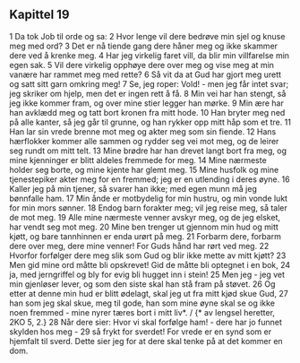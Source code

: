 ## Kapittel 19

1 Da tok Job til orde og sa:
2 Hvor lenge vil dere bedrøve min sjel og knuse meg med ord?
3 Det er nå tiende gang dere håner meg og ikke skammer dere ved å krenke meg.
4 Har jeg virkelig faret vill, da blir min villfarelse min egen sak.
5 Vil dere virkelig opphøye dere over meg og vise meg at min vanære har rammet meg med rette?
6 Så vit da at Gud har gjort meg urett og satt sitt garn omkring meg!
7 Se, jeg roper: Vold! - men jeg får intet svar; jeg skriker om hjelp, men det er ingen rett å få.
8 Min vei har han stengt, så jeg ikke kommer fram, og over mine stier legger han mørke.
9 Min ære har han avklædd meg og tatt bort kronen fra mitt hode.
10 Han bryter meg ned på alle kanter, så jeg går til grunne, og han rykker opp mitt håp som et tre.
11 Han lar sin vrede brenne mot meg og akter meg som sin fiende.
12 Hans hærflokker kommer alle sammen og rydder seg vei mot meg, og de leirer seg rundt om mitt telt.
13 Mine brødre har han drevet langt bort fra meg, og mine kjenninger er blitt aldeles fremmede for meg.
14 Mine nærmeste holder seg borte, og mine kjente har glemt meg.
15 Mine husfolk og mine tjenestepiker akter meg for en fremmed; jeg er en utlending i deres øyne.
16 Kaller jeg på min tjener, så svarer han ikke; med egen munn må jeg bønnfalle ham.
17 Min ånde er motbydelig for min hustru, og min vonde lukt for min mors sønner.
18 Endog barn forakter meg; vil jeg reise meg, så taler de mot meg.
19 Alle mine nærmeste venner avskyr meg, og de jeg elsket, har vendt seg mot meg.
20 Mine ben trenger ut gjennom min hud og mitt kjøtt, og bare tannhinnen er enda urørt på meg.
21 Forbarm dere, forbarm dere over meg, dere mine venner! For Guds hånd har rørt ved meg.
22 Hvorfor forfølger dere meg slik som Gud og blir ikke mette av mitt kjøtt?
23 Men gid mine ord måtte bli opskrevet! Gid de måtte bli optegnet i en bok,
24 ja, med jerngriffel og bly for evig bli hugget inn i stein!
25 Men jeg - jeg vet min gjenløser lever, og som den siste skal han stå fram på støvet.
26 Og etter at denne min hud er blitt ødelagt, skal jeg ut fra mitt kjød skue Gud,
27 han som jeg skal skue, meg til gode, han som mine øyne skal se og ikke noen fremmed - mine nyrer tæres bort i mitt liv*. / {* av lengsel heretter, 2KO 5, 2.}
28 Når dere sier: Hvor vi skal forfølge ham! - dere har jo funnet skylden hos meg -
29 så frykt for sverdet! For vrede er en synd som er hjemfalt til sverd. Dette sier jeg for at dere skal tenke på at det kommer en dom.

